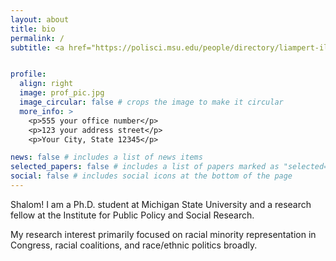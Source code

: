 ```yaml
---
layout: about
title: bio
permalink: /
subtitle: <a href="https://polisci.msu.edu/people/directory/liampert-iliya.html">MSU directory</a>


profile:
  align: right
  image: prof_pic.jpg
  image_circular: false # crops the image to make it circular
  more_info: >
    <p>555 your office number</p>
    <p>123 your address street</p>
    <p>Your City, State 12345</p>

news: false # includes a list of news items
selected_papers: false # includes a list of papers marked as "selected={true}"
social: false # includes social icons at the bottom of the page
---
```


Shalom! I am a Ph.D. student at Michigan State University and a research fellow at the Institute for Public Policy and Social Research.

My research interest primarily focused on racial minority representation in Congress, racial coalitions, and race/ethnic politics broadly.
